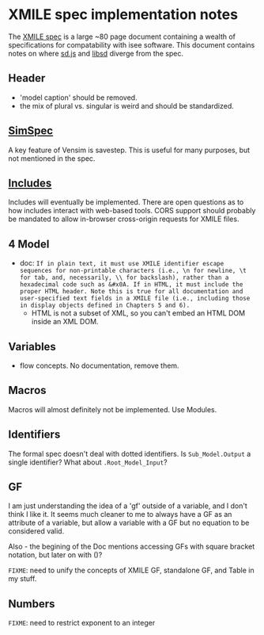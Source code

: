 XMILE spec implementation notes
===============================

The [XMILE
spec](http://docs.oasis-open.org/xmile/xmile/v1.0/cos01/xmile-v1.0-cos01.html)
is a large ~80 page document containing a wealth of specifications for
compatability with isee software.  This document contains notes on
where [sd.js](https://github.com/sdlabs/sd.js) and
[libsd](https://github.com/sdlabs/libsd) diverge from the spec.

Header
------

- 'model caption' should be removed.
- the mix of plural vs. singular is weird and should be standardized.

[SimSpec](http://docs.oasis-open.org/xmile/xmile/v1.0/cos01/xmile-v1.0-cos01.html#_Toc426543481)
---------

A key feature of Vensim is savestep.  This is useful for many
purposes, but not mentioned in the spec.

[Includes](http://docs.oasis-open.org/xmile/xmile/v1.0/cos01/xmile-v1.0-cos01.html#_Toc426543489)
--------

Includes will eventually be implemented.  There are open questions as
to how includes interact with web-based tools.  CORS support should
probably be mandated to allow in-browser cross-origin requests for
XMILE files.

4 Model
-------

- doc: `If in plain text, it must use XMILE identifier escape
  sequences for non-printable characters (i.e., \n for newline, \t for
  tab, and, necessarily, \\ for backslash), rather than a hexadecimal
  code such as &#x0A. If in HTML, it must include the proper HTML
  header. Note this is true for all documentation and user-specified
  text fields in a XMILE file (i.e., including those in display
  objects defined in Chapters 5 and 6).`
  - HTML is not a subset of XML, so you can't embed an HTML DOM inside
    an XML DOM.

Variables
---------

- flow concepts.  No documentation, remove them.

Macros
------

Macros will almost definitely not be implemented.  Use Modules.

Identifiers
-----------

The formal spec doesn't deal with dotted identifiers.  Is
`Sub_Model.Output` a single identifier?  What about
`.Root_Model_Input`?

GF
--

I am just understanding the idea of a 'gf' outside of a variable, and
I don't think I like it.  It seems much cleaner to me to always have a
GF as an attribute of a variable, but allow a variable with a GF but
no equation to be considered valid.

Also - the begining of the Doc mentions accessing GFs with square
bracket notation, but later on with ()?

`FIXME`: need to unify the concepts of XMILE GF, standalone GF, and
Table in my stuff.

Numbers
-------

`FIXME`: need to restrict exponent to an integer
